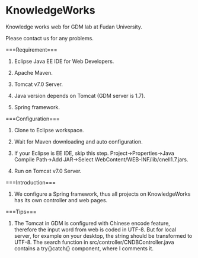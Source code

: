 # KnowledgeWorks
Knowledge works web for GDM lab at Fudan University.

Please contact us for any problems.

===Requirement===

1. Eclipse Java EE IDE for Web Developers.

2. Apache Maven.

3. Tomcat v7.0 Server.

4. Java version depends on Tomcat (GDM server is 1.7).

5. Spring framework.

===Configuration===

1. Clone to Eclipse workspace.

2. Wait for Maven downloading and auto configuration.

3. If your Eclipse is EE IDE, skip this step. Project->Properties->Java Compile Path->Add JAR->Select WebContent/WEB-INF/lib/cnell1.7.jars.

4. Run on Tomcat v7.0 Server.

===Introduction===

1. We configure a Spring framework, thus all projects on KnowledgeWorks has its own controller and web pages.

===Tips===

1. The Tomcat in GDM is configured with Chinese encode feature, therefore the input word from web is coded in UTF-8. But for local server, for example on your desktop, the string should be transformed to UTF-8. The search function in src/controller/CNDBController.java contains a try{}catch{} component, where I comments it. 